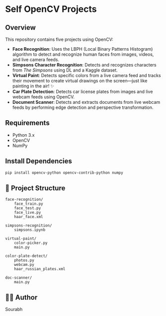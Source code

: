 # Self OpenCV Projects

## Overview
This repository contains five projects using OpenCV:

- **Face Recognition**: Uses the LBPH (Local Binary Patterns Histogram) algorithm to detect and recognize human faces from images, videos, and live camera feeds.
- **Simpsons Character Recognition**: Detects and recognizes characters from *The Simpsons* using DL and a Kaggle dataset.
- **Virtual Paint**: Detects specific colors from a live camera feed and tracks their movement to create virtual drawings on the screen—just like painting in the air! ✨
- **Car Plate Detection**: Detects car license plates from images and live webcam feeds using OpenCV.
- **Document Scanner**: Detects and extracts documents from live webcam feeds by performing edge detection and perspective transformation.
  
## Requirements
- Python 3.x
- OpenCV
- NumPy

## Install Dependencies
```bash
pip install opencv-python opencv-contrib-python numpy
```

## 📂 Project Structure
```
face-recognition/
    face_train.py
    face_test.py
    face_live.py
    haar_face.xml

simpsons-recognition/
    simpsons.ipynb

virtual-paint/
    color-picker.py
    main.py

color-plate-detect/
    photos.py
    webcam.py
    haar_russian_plates.xml

doc-scanner/
    main.py
```

## 👨‍💻 Author
Sourabh
